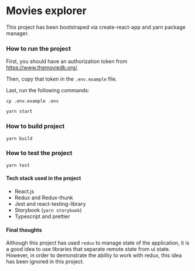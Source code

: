 # Movies explorer

This project has been bootstraped via create-react-app and yarn package manager.

### How to run the project
First, you should have an authorization token from https://www.themoviedb.org/.

Then, copy that token in the `.env.example` file.

Last, run the following commands:

`cp .env.example .env`

`yarn start`

### How to build project
`yarn build`

### How to test the project
`yarn test`

#### Tech stack used in the project
- React.js
- Redux and Redux-thunk
- Jest and react-testing-library
- Storybook (``yarn storybook``)
- Typescript and prettier

#### Final thoughts
Although this project has used `redux` to manage state of the application, it is a good idea to use libraries that separate remote state from ui state. However, in order to demonstrate the ability to work with redux, this idea has been ignored in this project.